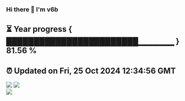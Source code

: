 ### Hi there 👋  I'm v6b  
⏳ Year progress { ████████████████████████▁▁▁▁▁▁ } 81.56 %
---
⏰ Updated on Fri, 25 Oct 2024 12:34:56 GMT
---
![](https://github-readme-stats.vercel.app/api?username=v6b&bg_color=30,e96443,904e95&title_color=fff&text_color=fff&layout=compact)
![](https://github-readme-stats.vercel.app/api/top-langs/?username=v6b&layout=compact&bg_color=30,e96443,904e95&title_color=fff&text_color=fff)  
![](https://gcore.jsdelivr.net/gh/v6b/v6b@main/assets/github-contribution-grid-snake.svg)

